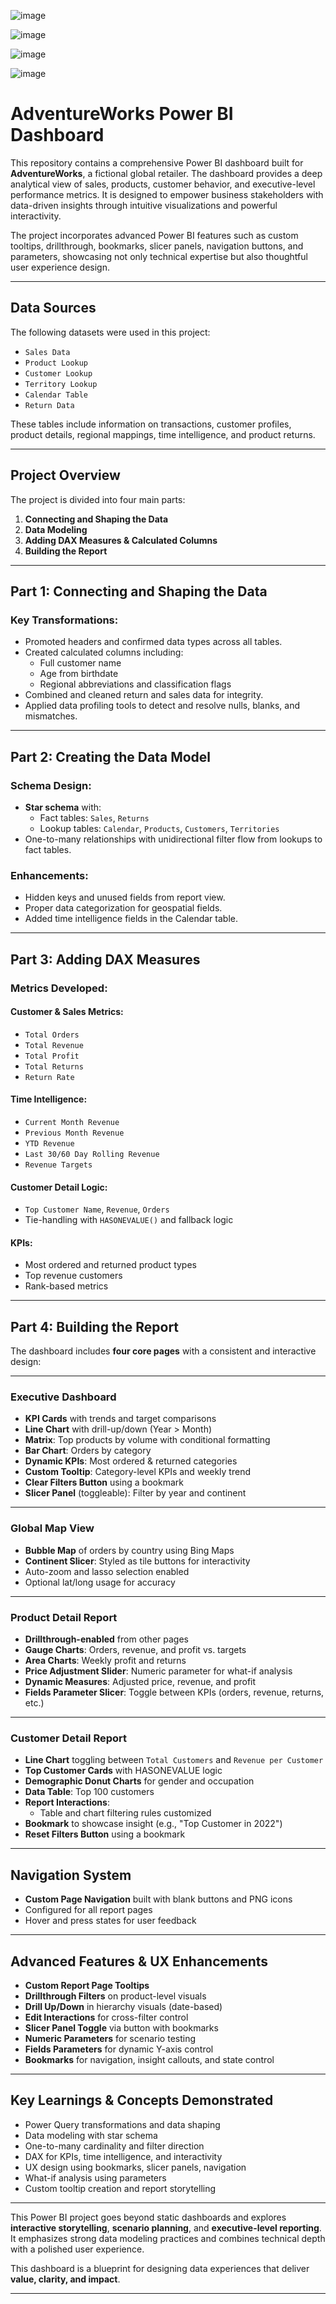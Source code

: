 ![image](https://github.com/user-attachments/assets/dfb7a672-2775-496e-bcc8-a2415eb87dd1)

![image](https://github.com/user-attachments/assets/76c83122-b68a-4e56-8b2d-6e14048f47f1)

![image](https://github.com/user-attachments/assets/5085e4f9-59ea-4ebe-b184-fef65c21f92f)

![image](https://github.com/user-attachments/assets/0f29c547-acb6-4d85-9931-9d0d7b16b1e4)


# AdventureWorks Power BI Dashboard

This repository contains a comprehensive Power BI dashboard built for **AdventureWorks**, a fictional global retailer. The dashboard provides a deep analytical view of sales, products, customer behavior, and executive-level performance metrics. It is designed to empower business stakeholders with data-driven insights through intuitive visualizations and powerful interactivity.

The project incorporates advanced Power BI features such as custom tooltips, drillthrough, bookmarks, slicer panels, navigation buttons, and parameters, showcasing not only technical expertise but also thoughtful user experience design.

---

## Data Sources

The following datasets were used in this project:

- `Sales Data`
- `Product Lookup`
- `Customer Lookup`
- `Territory Lookup`
- `Calendar Table`
- `Return Data`

These tables include information on transactions, customer profiles, product details, regional mappings, time intelligence, and product returns.

---

## Project Overview

The project is divided into four main parts:

1. **Connecting and Shaping the Data**  
2. **Data Modeling**  
3. **Adding DAX Measures & Calculated Columns**  
4. **Building the Report**

---

## Part 1: Connecting and Shaping the Data

### Key Transformations:
- Promoted headers and confirmed data types across all tables.
- Created calculated columns including:
  - Full customer name
  - Age from birthdate
  - Regional abbreviations and classification flags
- Combined and cleaned return and sales data for integrity.
- Applied data profiling tools to detect and resolve nulls, blanks, and mismatches.

---

## Part 2: Creating the Data Model

### Schema Design:
- **Star schema** with:
  - Fact tables: `Sales`, `Returns`
  - Lookup tables: `Calendar`, `Products`, `Customers`, `Territories`
- One-to-many relationships with unidirectional filter flow from lookups to fact tables.

### Enhancements:
- Hidden keys and unused fields from report view.
- Proper data categorization for geospatial fields.
- Added time intelligence fields in the Calendar table.

---

## Part 3: Adding DAX Measures

### Metrics Developed:

#### Customer & Sales Metrics:
- `Total Orders`
- `Total Revenue`
- `Total Profit`
- `Total Returns`
- `Return Rate`

#### Time Intelligence:
- `Current Month Revenue`
- `Previous Month Revenue`
- `YTD Revenue`
- `Last 30/60 Day Rolling Revenue`
- `Revenue Targets`

#### Customer Detail Logic:
- `Top Customer Name`, `Revenue`, `Orders`
- Tie-handling with `HASONEVALUE()` and fallback logic

#### KPIs:
- Most ordered and returned product types
- Top revenue customers
- Rank-based metrics

---

## Part 4: Building the Report

The dashboard includes **four core pages** with a consistent and interactive design:

---

### Executive Dashboard

- **KPI Cards** with trends and target comparisons
- **Line Chart** with drill-up/down (Year > Month)
- **Matrix**: Top products by volume with conditional formatting
- **Bar Chart**: Orders by category
- **Dynamic KPIs**: Most ordered & returned categories
- **Custom Tooltip**: Category-level KPIs and weekly trend
- **Clear Filters Button** using a bookmark
- **Slicer Panel** (toggleable): Filter by year and continent

---

### Global Map View

- **Bubble Map** of orders by country using Bing Maps
- **Continent Slicer**: Styled as tile buttons for interactivity
- Auto-zoom and lasso selection enabled
- Optional lat/long usage for accuracy

---

### Product Detail Report

- **Drillthrough-enabled** from other pages
- **Gauge Charts**: Orders, revenue, and profit vs. targets
- **Area Charts**: Weekly profit and returns
- **Price Adjustment Slider**: Numeric parameter for what-if analysis
- **Dynamic Measures**: Adjusted price, revenue, and profit
- **Fields Parameter Slicer**: Toggle between KPIs (orders, revenue, returns, etc.)

---

### Customer Detail Report

- **Line Chart** toggling between `Total Customers` and `Revenue per Customer`
- **Top Customer Cards** with HASONEVALUE logic
- **Demographic Donut Charts** for gender and occupation
- **Data Table**: Top 100 customers
- **Report Interactions**:
  - Table and chart filtering rules customized
- **Bookmark** to showcase insight (e.g., "Top Customer in 2022")
- **Reset Filters Button** using a bookmark

---

## Navigation System

- **Custom Page Navigation** built with blank buttons and PNG icons
- Configured for all report pages
- Hover and press states for user feedback

---

## Advanced Features & UX Enhancements

- **Custom Report Page Tooltips**
- **Drillthrough Filters** on product-level visuals
- **Drill Up/Down** in hierarchy visuals (date-based)
- **Edit Interactions** for cross-filter control
- **Slicer Panel Toggle** via button with bookmarks
- **Numeric Parameters** for scenario testing
- **Fields Parameters** for dynamic Y-axis control
- **Bookmarks** for navigation, insight callouts, and state control

---

## Key Learnings & Concepts Demonstrated

- Power Query transformations and data shaping
- Data modeling with star schema
- One-to-many cardinality and filter direction
- DAX for KPIs, time intelligence, and interactivity
- UX design using bookmarks, slicer panels, navigation
- What-if analysis using parameters
- Custom tooltip creation and report storytelling

---

This Power BI project goes beyond static dashboards and explores **interactive storytelling**, **scenario planning**, and **executive-level reporting**. It emphasizes strong data modeling practices and combines technical depth with a polished user experience.

This dashboard is a blueprint for designing data experiences that deliver **value, clarity, and impact**.

---

